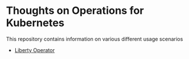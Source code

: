 # Thoughts on Operations for Kubernetes
This repository contains information on various different usage scenarios
* [Liberty Operator](liberty_operator_intro_demo.md)